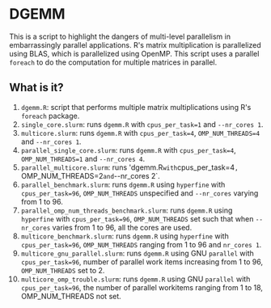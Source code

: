 # DGEMM

This is a script to highlight the dangers of multi-level parallelism in
embarrassingly parallel applications. R's matrix multiplication is parallelized
using BLAS, which is parallelized using OpenMP. This script uses a parallel
`foreach` to do the computation for multiple matrices in parallel.


## What is it?

1. `dgemm.R`: script that performs multiple matrix multiplications using R's
   `foreach` package.
1. `single_core.slurm`: runs `dgemm.R` with `cpus_per_task=1` and `--nr_cores
   1`.
1. `multicore.slurm`: runs `dgemm.R` with `cpus_per_task=4`,
   `OMP_NUM_THREADS=4` and `--nr_cores 1`.
1. `parallel_single_core.slurm`: runs `dgemm.R` with `cpus_per_task=4`,
   `OMP_NUM_THREADS=1` and `--nr_cores 4`.
1. `parallel_multicore.slurm`: runs 'dgemm.R` with `cpus_per_task=4`,
   `OMP_NUM_THREADS=2` and `--nr_cores 2`.
1. `parallel_benchmark.slurm`: runs `dgemm.R` using `hyperfine` with `cpus_per_task=96`,
   `OMP_NUM_THREADS` unspecified and `--nr_cores` varying from 1 to 96.
1. `parallel_omp_num_threads_benchmark.slurm`: runs `dgemm.R` using `hyperfine` with
   `cpus_per_task=96`, `OMP_NUM_THREADS` set such that when `--nr_cores`
   varies from 1 to 96, all the cores are used.
1. `multicore_benchmark.slurm`: runs `dgemm.R` using `hyperfine` with `cpus_per_task=96`,
   `OMP_NUM_THREADS` ranging from 1 to 96 and `nr_cores 1`.
1. `multicore_gnu_parallel.slurm`: runs `dgemm.R` using GNU `parallel` with `cpus_per_task=96`,
   number of parallel work items increasing from 1 to 96, `OMP_NUM_THREADS` set to 2.
1. `multicore_omp_trouble.slurm`: runs `dgemm.R` using GNU `parallel` with `cpus_per_task=96`,
   the number of parallel workitems ranging from 1 to 18, OMP_NUM_THREADS not set.
